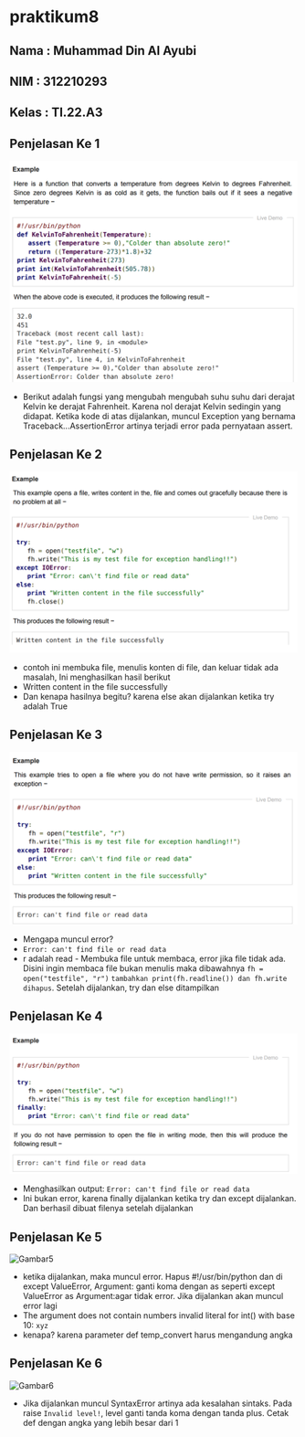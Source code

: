 # praktikum8
## Nama : Muhammad Din Al Ayubi
## NIM : 312210293
## Kelas : TI.22.A3
## Penjelasan Ke 1
![Gambar1](hasil/gambar1.png)
+ Berikut adalah fungsi yang mengubah mengubah suhu suhu dari derajat Kelvin ke derajat Fahrenheit. Karena nol derajat Kelvin sedingin yang didapat. Ketika kode di atas dijalankan, muncul Exception yang bernama Traceback...AssertionError artinya terjadi error pada pernyataan assert.
## Penjelasan Ke 2
![Gambar2](hasil/gambar2.png)
+ contoh ini membuka file, menulis konten di file, dan keluar tidak ada masalah, Ini menghasilkan hasil berikut
+ Written content in the file successfully
+ Dan kenapa hasilnya begitu? karena else akan dijalankan ketika try adalah True
## Penjelasan Ke 3
![Gambar3](hasil/gambar3.png)
+ Mengapa muncul error?
+ ```Error: can't find file or read data```
+ r adalah read - Membuka file untuk membaca, error jika file tidak ada. Disini ingin membaca file bukan menulis maka dibawahnya ```fh = open("testfile", "r")``` ```tambahkan print(fh.readline()) dan fh.write dihapus```. Setelah dijalankan, try dan else ditampilkan
## Penjelasan Ke 4
![Gambar4](hasil/gambar4.png)
+ Menghasilkan output:
```Error: can't find file or read data```
+ Ini bukan error, karena finally dijalankan ketika try dan except dijalankan. Dan berhasil dibuat filenya setelah dijalankan
## Penjelasan Ke 5
![Gambar5](hasil/gambar5.png)
+ ketika dijalankan, maka muncul error. Hapus #!/usr/bin/python dan di except ValueError, Argument: ganti koma dengan as seperti except ValueError as Argument:agar tidak error. Jika dijalankan akan muncul error lagi
+ The argument does not contain numbers invalid literal for int() with base 10: ```xyz```
+ kenapa? karena parameter def temp_convert harus mengandung angka
## Penjelasan Ke 6
![Gambar6](hasil/gambar6.png)
+ Jika dijalankan muncul SyntaxError artinya ada kesalahan sintaks. Pada raise ```Invalid level!```, level ganti tanda koma dengan tanda plus. Cetak def dengan angka yang lebih besar dari 1
